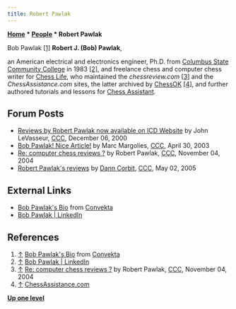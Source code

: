 ```yaml
---
title: Robert Pawlak
---
```

**[Home](Home "Home") \* [People](People "People") \* Robert Pawlak**



 [](http://chessok.com/files/bobpawlak/AuthorBios/BobPawlak.html) Bob Pawlak <a id="cite-note-1" href="#cite-ref-1">[1]</a> 
**Robert J. (Bob) Pawlak**,  

an American electrical and electronics engineer, Ph.D. from [Columbus State Community College](https://en.wikipedia.org/wiki/Columbus_State_Community_College) in 1983 <a id="cite-note-2" href="#cite-ref-2">[2]</a>, and freelance chess and computer chess writer for [Chess Life](https://en.wikipedia.org/wiki/Chess_Life), who maintained the *chessreview.com* <a id="cite-note-3" href="#cite-ref-3">[3]</a> and the *ChessAssistance.com* sites, the latter archived by [ChessOK](ChessOK "ChessOK") <a id="cite-note-4" href="#cite-ref-4">[4]</a>, and further authored tutorials and lessons for [Chess Assistant](Chess_Assistant "Chess Assistant"). 



## Forum Posts


* [Reviews by Robert Pawlak now available on ICD Website](https://www.stmintz.com/ccc/index.php?id=143353) by John LeVasseur, [CCC](CCC "CCC"), December 06, 2000
* [Bob Pawlak! Nice Article!](https://www.stmintz.com/ccc/index.php?id=295052) by Marc Margolies, [CCC](CCC "CCC"), April 30, 2003
* [Re: computer chess reviews ?](https://www.stmintz.com/ccc/index.php?id=394492) by Robert Pawlak, [CCC](CCC "CCC"), November 04, 2004
* [Robert Pawlak's reviews](https://www.stmintz.com/ccc/index.php?id=423947) by [Dann Corbit](Dann_Corbit "Dann Corbit"), [CCC](CCC "CCC"), May 02, 2005


## External Links


* [Bob Pawlak's Bio](http://chessok.com/files/bobpawlak/AuthorBios/BobPawlak.html) from [Convekta](ChessOK "ChessOK")
* [Bob Pawlak | LinkedIn](https://www.linkedin.com/in/bob-pawlak-32546b97)


## References


1. <a id="cite-ref-1" href="#cite-note-1">↑</a> [Bob Pawlak's Bio](http://chessok.com/files/bobpawlak/AuthorBios/BobPawlak.html) from [Convekta](ChessOK "ChessOK")
2. <a id="cite-ref-2" href="#cite-note-2">↑</a> [Bob Pawlak | LinkedIn](https://www.linkedin.com/in/bob-pawlak-32546b97)
3. <a id="cite-ref-3" href="#cite-note-3">↑</a> [Re: computer chess reviews ?](https://www.stmintz.com/ccc/index.php?id=394492) by Robert Pawlak, [CCC](CCC "CCC"), November 04, 2004
4. <a id="cite-ref-4" href="#cite-note-4">↑</a> [ChessAssistance.com](http://chessok.com/files/bobpawlak/index.html)

**[Up one level](People "People")**







 
